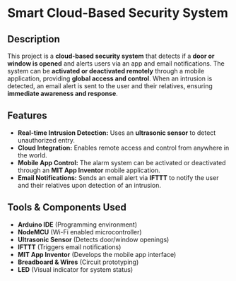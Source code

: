 # Smart Cloud-Based Security System

## Description
This project is a **cloud-based security system** that detects if a **door or window is opened** and alerts users via an app and email notifications. The system can be **activated or deactivated remotely** through a mobile application, providing **global access and control**. When an intrusion is detected, an email alert is sent to the user and their relatives, ensuring **immediate awareness and response**.

## Features
- **Real-time Intrusion Detection:** Uses an **ultrasonic sensor** to detect unauthorized entry.
- **Cloud Integration:** Enables remote access and control from anywhere in the world.
- **Mobile App Control:** The alarm system can be activated or deactivated through an **MIT App Inventor** mobile application.
- **Email Notifications:** Sends an email alert via **IFTTT** to notify the user and their relatives upon detection of an intrusion.

## Tools & Components Used
- **Arduino IDE** (Programming environment)
- **NodeMCU** (Wi-Fi enabled microcontroller)
- **Ultrasonic Sensor** (Detects door/window openings)
- **IFTTT** (Triggers email notifications)
- **MIT App Inventor** (Develops the mobile app interface)
- **Breadboard & Wires** (Circuit prototyping)
- **LED** (Visual indicator for system status)
